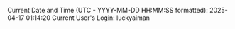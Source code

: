 Current Date and Time (UTC - YYYY-MM-DD HH:MM:SS formatted): 2025-04-17 01:14:20
Current User's Login: luckyaiman

